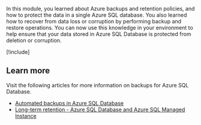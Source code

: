 In this module, you learned about Azure backups and retention policies, and how to protect the data in a single Azure SQL database. You also learned how to recover from data loss or corruption by performing backup and restore operations. You can now use this knowledge in your environment to help ensure that your data stored in Azure SQL Database is protected from deletion or corruption.

[!include[](../../../includes/azure-sandbox-cleanup.md)]

## Learn more

Visit the following articles for more information on backups for Azure SQL Database.

- [Automated backups in Azure SQL Database](/azure/azure-sql/database/automated-backups-overview)
- [Long-term retention - Azure SQL Database and Azure SQL Managed Instance](/azure/azure-sql/database/long-term-retention-overview)